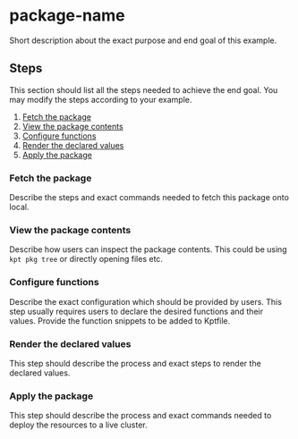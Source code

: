 # package-name

Short description about the exact purpose and end goal of this example.

## Steps

This section should list all the steps needed to achieve the end goal. You may modify the steps according to your example.

1. [Fetch the package](#fetch-the-package)
2. [View the package contents](#view-the-package-contents)
3. [Configure functions](#configure-functions)
4. [Render the declared values](#render-the-declared-values)
5. [Apply the package](#apply-the-package)

### Fetch the package

Describe the steps and exact commands needed to fetch this package onto local.

### View the package contents

Describe how users can inspect the package contents. This could be using `kpt pkg tree` or directly opening files etc.

### Configure functions

Describe the exact configuration which should be provided by users. This step usually requires users to declare
the desired functions and their values. Provide the function snippets to be added to Kptfile.

### Render the declared values

This step should describe the process and exact steps to render the declared values.

### Apply the package

This step should describe the process and exact commands needed to deploy the resources to a live cluster.

